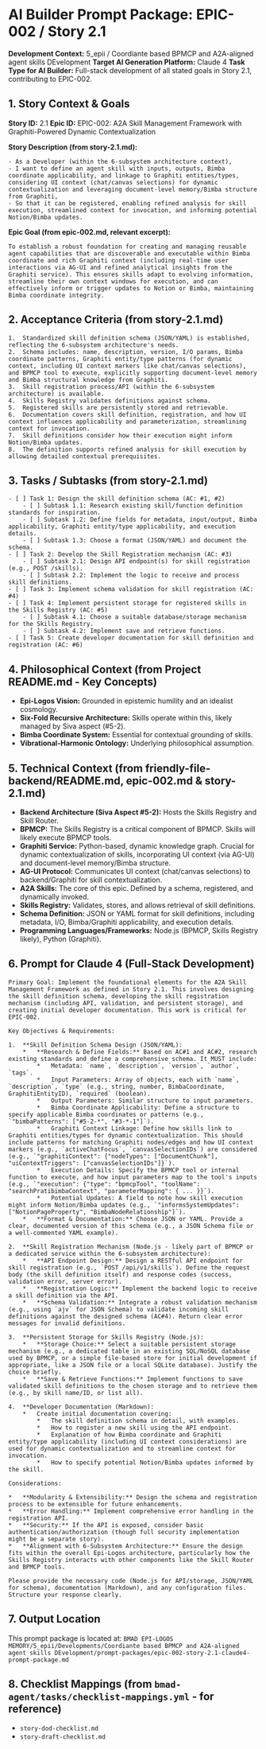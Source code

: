 # AI Builder Prompt Package: EPIC-002 / Story 2.1

**Development Context:** 5_epii / Coordiante based BPMCP and A2A-aligned agent skills DEvelopment
**Target AI Generation Platform:** Claude 4
**Task Type for AI Builder:** Full-stack development of all stated goals in Story 2.1, contributing to EPIC-002.

## 1. Story Context & Goals

**Story ID:** 2.1
**Epic ID:** EPIC-002: A2A Skill Management Framework with Graphiti-Powered Dynamic Contextualization

**Story Description (from story-2.1.md):**
```
- As a Developer (within the 6-subsystem architecture context),
- I want to define an agent skill with inputs, outputs, Bimba coordinate applicability, and linkage to Graphiti entities/types, considering UI context (chat/canvas selections) for dynamic contextualization and leveraging document-level memory/Bimba structure from Graphiti,
- So that it can be registered, enabling refined analysis for skill execution, streamlined context for invocation, and informing potential Notion/Bimba updates.
```

**Epic Goal (from epic-002.md, relevant excerpt):**
```
To establish a robust foundation for creating and managing reusable agent capabilities that are discoverable and executable within Bimba coordinate and rich Graphiti context (including real-time user interactions via AG-UI and refined analytical insights from the Graphiti service). This ensures skills adapt to evolving information, streamline their own context windows for execution, and can effectively inform or trigger updates to Notion or Bimba, maintaining Bimba coordinate integrity.
```

## 2. Acceptance Criteria (from story-2.1.md)

```
1.  Standardized skill definition schema (JSON/YAML) is established, reflecting the 6-subsystem architecture's needs.
2.  Schema includes: name, description, version, I/O params, Bimba coordinate patterns, Graphiti entity/type patterns (for dynamic context, including UI context markers like chat/canvas selections), and BPMCP tool to execute, explicitly supporting document-level memory and Bimba structural knowledge from Graphiti.
3.  Skill registration process/API (within the 6-subsystem architecture) is available.
4.  Skills Registry validates definitions against schema.
5.  Registered skills are persistently stored and retrievable.
6.  Documentation covers skill definition, registration, and how UI context influences applicability and parameterization, streamlining context for invocation.
7.  Skill definitions consider how their execution might inform Notion/Bimba updates.
8.  The definition supports refined analysis for skill execution by allowing detailed contextual prerequisites.
```

## 3. Tasks / Subtasks (from story-2.1.md)

```
- [ ] Task 1: Design the skill definition schema (AC: #1, #2)
    - [ ] Subtask 1.1: Research existing skill/function definition standards for inspiration.
    - [ ] Subtask 1.2: Define fields for metadata, input/output, Bimba applicability, Graphiti entity/type applicability, and execution details.
    - [ ] Subtask 1.3: Choose a format (JSON/YAML) and document the schema.
- [ ] Task 2: Develop the Skill Registration mechanism (AC: #3)
    - [ ] Subtask 2.1: Design API endpoint(s) for skill registration (e.g., POST /skills).
    - [ ] Subtask 2.2: Implement the logic to receive and process skill definitions.
- [ ] Task 3: Implement schema validation for skill registration (AC: #4)
- [ ] Task 4: Implement persistent storage for registered skills in the Skills Registry (AC: #5)
    - [ ] Subtask 4.1: Choose a suitable database/storage mechanism for the Skills Registry.
    - [ ] Subtask 4.2: Implement save and retrieve functions.
- [ ] Task 5: Create developer documentation for skill definition and registration (AC: #6)
```

## 4. Philosophical Context (from Project README.md - Key Concepts)

*   **Epi-Logos Vision:** Grounded in epistemic humility and an idealist cosmology.
*   **Six-Fold Recursive Architecture:** Skills operate within this, likely managed by Siva aspect (#5-2).
*   **Bimba Coordinate System:** Essential for contextual grounding of skills.
*   **Vibrational-Harmonic Ontology:** Underlying philosophical assumption.

## 5. Technical Context (from friendly-file-backend/README.md, epic-002.md & story-2.1.md)

*   **Backend Architecture (Siva Aspect #5-2):** Hosts the Skills Registry and Skill Router.
*   **BPMCP:** The Skills Registry is a critical component of BPMCP. Skills will likely execute BPMCP tools.
*   **Graphiti Service:** Python-based, dynamic knowledge graph. Crucial for dynamic contextualization of skills, incorporating UI context (via AG-UI) and document-level memory/Bimba structure.
*   **AG-UI Protocol:** Communicates UI context (chat/canvas selections) to backend/Graphiti for skill contextualization.
*   **A2A Skills:** The core of this epic. Defined by a schema, registered, and dynamically invoked.
*   **Skills Registry:** Validates, stores, and allows retrieval of skill definitions.
*   **Schema Definition:** JSON or YAML format for skill definitions, including metadata, I/O, Bimba/Graphiti applicability, and execution details.
*   **Programming Languages/Frameworks:** Node.js (BPMCP, Skills Registry likely), Python (Graphiti).

## 6. Prompt for Claude 4 (Full-Stack Development)

```
Primary Goal: Implement the foundational elements for the A2A Skill Management Framework as defined in Story 2.1. This involves designing the skill definition schema, developing the skill registration mechanism (including API, validation, and persistent storage), and creating initial developer documentation. This work is critical for EPIC-002.

Key Objectives & Requirements:

1.  **Skill Definition Schema Design (JSON/YAML):
    *   **Research & Define Fields:** Based on AC#1 and AC#2, research existing standards and define a comprehensive schema. It MUST include:
        *   Metadata: `name`, `description`, `version`, `author`, `tags`.
        *   Input Parameters: Array of objects, each with `name`, `description`, `type` (e.g., string, number, BimbaCoordinate, GraphitiEntityID), `required` (boolean).
        *   Output Parameters: Similar structure to input parameters.
        *   Bimba Coordinate Applicability: Define a structure to specify applicable Bimba coordinates or patterns (e.g., `"bimbaPatterns": ["#5-2-*", "#3-*-1"]`).
        *   Graphiti Context Linkage: Define how skills link to Graphiti entities/types for dynamic contextualization. This should include patterns for matching Graphiti nodes/edges and how UI context markers (e.g., `activeChatFocus`, `canvasSelectionIDs`) are considered (e.g., `"graphitiContext": {"nodeTypes": ["DocumentChunk"], "uiContextTriggers": ["canvasSelectionIDs"]}`).
        *   Execution Details: Specify the BPMCP tool or internal function to execute, and how input parameters map to the tool's inputs (e.g., `"execution": {"type": "bpmcpTool", "toolName": "searchPratibimbaContext", "parameterMapping": { ... }}`).
        *   Potential Updates: A field to note how skill execution might inform Notion/Bimba updates (e.g., `"informsSystemUpdates": ["NotionPageProperty", "BimbaNodeRelationship"]`).
    *   **Format & Documentation:** Choose JSON or YAML. Provide a clear, documented version of this schema (e.g., a JSON Schema file or a well-commented YAML example).

2.  **Skill Registration Mechanism (Node.js - likely part of BPMCP or a dedicated service within the 6-subsystem architecture):
    *   **API Endpoint Design:** Design a RESTful API endpoint for skill registration (e.g., `POST /api/v1/skills`). Define the request body (the skill definition itself) and response codes (success, validation error, server error).
    *   **Registration Logic:** Implement the backend logic to receive a skill definition via the API.
    *   **Schema Validation:** Integrate a robust validation mechanism (e.g., using `ajv` for JSON Schema) to validate incoming skill definitions against the designed schema (AC#4). Return clear error messages for invalid definitions.

3.  **Persistent Storage for Skills Registry (Node.js):
    *   **Storage Choice:** Select a suitable persistent storage mechanism (e.g., a dedicated table in an existing SQL/NoSQL database used by BPMCP, or a simple file-based store for initial development if appropriate, like a JSON file or a local SQLite database). Justify the choice briefly.
    *   **Save & Retrieve Functions:** Implement functions to save validated skill definitions to the chosen storage and to retrieve them (e.g., by skill name/ID, or list all).

4.  **Developer Documentation (Markdown):
    *   Create initial documentation covering:
        *   The skill definition schema in detail, with examples.
        *   How to register a new skill using the API endpoint.
        *   Explanation of how Bimba coordinate and Graphiti entity/type applicability (including UI context considerations) are used for dynamic contextualization and to streamline context for invocation.
        *   How to specify potential Notion/Bimba updates informed by the skill.

Considerations:

*   **Modularity & Extensibility:** Design the schema and registration process to be extensible for future enhancements.
*   **Error Handling:** Implement comprehensive error handling in the registration API.
*   **Security:** If the API is exposed, consider basic authentication/authorization (though full security implementation might be a separate story).
*   **Alignment with 6-Subsystem Architecture:** Ensure the design fits within the overall Epi-Logos architecture, particularly how the Skills Registry interacts with other components like the Skill Router and BPMCP tools.

Please provide the necessary code (Node.js for API/storage, JSON/YAML for schema), documentation (Markdown), and any configuration files. Structure your response clearly.
```

## 7. Output Location

This prompt package is located at: `BMAD EPI-LOGOS MEMORY/5_epii/Developments/Coordiante based BPMCP and A2A-aligned agent skills DEvelopment/prompt-packages/epic-002-story-2.1-claude4-prompt-package.md`

## 8. Checklist Mappings (from `bmad-agent/tasks/checklist-mappings.yml` - for reference)

*   `story-dod-checklist.md`
*   `story-draft-checklist.md`